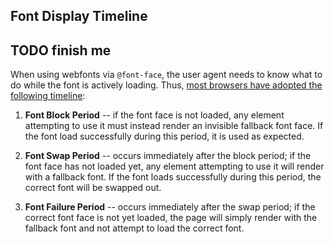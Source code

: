 
## Font Display Timeline
## TODO finish me

When using webfonts via `@font-face`, the user agent needs to know what to do while the font is actively loading.  Thus, [most browsers have adopted the following timeline](https://tabatkins.github.io/specs/css-font-display/#render-with-a-fallback-font-face):

1. **Font Block Period** -- if the font face is not loaded, any element attempting to use it must instead render an invisible fallback font face.  If the font load successfully during this period, it is used as expected.

2. **Font Swap Period** -- occurs immediately after the block period; if the font face has not loaded yet, any element attempting to use it will render with a fallback font. If the font loads successfully during this period, the correct font will be swapped out.

3. **Font Failure Period** -- occurs immediately after the swap period; if the correct font face is not yet loaded, the page will simply render with the fallback font and not attempt to load the correct font.
